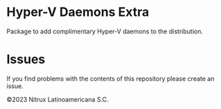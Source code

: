 # Hyper-V Daemons Extra

Package to add complimentary Hyper-V daemons to the distribution.

# Issues
If you find problems with the contents of this repository please create an issue.

©2023 Nitrux Latinoamericana S.C.
